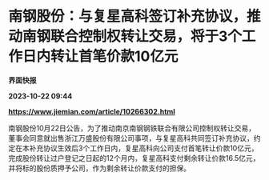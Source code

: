 # 南钢股份：与复星高科签订补充协议，推动南钢联合控制权转让交易，将于3个工作日内转让首笔价款10亿元
**界面快报**

**2023-10-22 09:44**

**https://www.jiemian.com/article/10266302.html**

南钢股份10月22日公告，为了推动南京南钢钢铁联合有限公司控制权转让交易，董事会同意就出售浙江万盛股份有限公司事项，与复星高科共同签订补充协议，约定在本补充协议生效后3个工作日内，复星高科向公司支付首笔转让价款10亿元，完成股份转让过户登记之日起的12个月内，复星高科支付剩余转让价款16.5亿元，并将标的股份质押予公司，作为剩余转让价款支付的担保。
